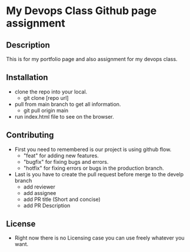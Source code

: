 # My Devops Class Github page assignment
## Description
   This is for my portfolio page and also assignment for my devops class.

## Installation
   - clone the repo into your local.
     - git clone [repo url]
   - pull from main branch to get all information.
     - git pull origin main
   - run index.html file to see on the browser.

## Contributing
   - First you need to remembered is our project is using github flow.
        - "feat" for adding new features.
        - "bugfix" for fixing bugs and errors.
        - "hotfix" for fixing errors or bugs in the production branch.
   - Last is you have to create the pull request before merge to the develp branch
        - add reviewer
        - add assignee
        - add PR title (Short and concise)
        - add PR Description

## License
   - Right now there is no Licensing case you can use freely whatever you want.
